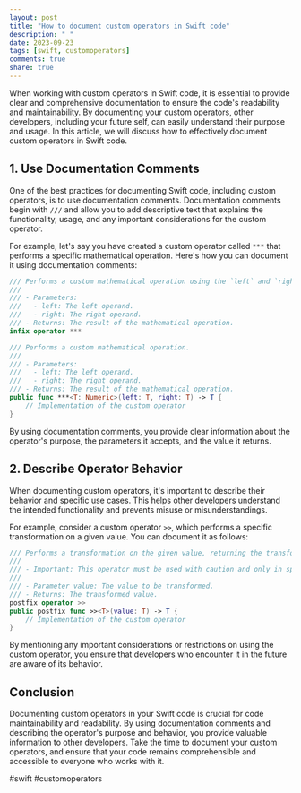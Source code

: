 ```yaml
---
layout: post
title: "How to document custom operators in Swift code"
description: " "
date: 2023-09-23
tags: [swift, customoperators]
comments: true
share: true
---
```


When working with custom operators in Swift code, it is essential to provide clear and comprehensive documentation to ensure the code's readability and maintainability. By documenting your custom operators, other developers, including your future self, can easily understand their purpose and usage. In this article, we will discuss how to effectively document custom operators in Swift code.

## 1. Use Documentation Comments

One of the best practices for documenting Swift code, including custom operators, is to use documentation comments. Documentation comments begin with `///` and allow you to add descriptive text that explains the functionality, usage, and any important considerations for the custom operator.

For example, let's say you have created a custom operator called `***` that performs a specific mathematical operation. Here's how you can document it using documentation comments:

```swift
/// Performs a custom mathematical operation using the `left` and `right` operands.
///
/// - Parameters:
///   - left: The left operand.
///   - right: The right operand.
/// - Returns: The result of the mathematical operation.
infix operator ***

/// Performs a custom mathematical operation.
///
/// - Parameters:
///   - left: The left operand.
///   - right: The right operand.
/// - Returns: The result of the mathematical operation.
public func ***<T: Numeric>(left: T, right: T) -> T {
    // Implementation of the custom operator
}
```

By using documentation comments, you provide clear information about the operator's purpose, the parameters it accepts, and the value it returns.

## 2. Describe Operator Behavior

When documenting custom operators, it's important to describe their behavior and specific use cases. This helps other developers understand the intended functionality and prevents misuse or misunderstandings.

For example, consider a custom operator `>>`, which performs a specific transformation on a given value. You can document it as follows:

```swift
/// Performs a transformation on the given value, returning the transformed value.
///
/// - Important: This operator must be used with caution and only in specific cases.
///
/// - Parameter value: The value to be transformed.
/// - Returns: The transformed value.
postfix operator >>
public postfix func >><T>(value: T) -> T {
    // Implementation of the custom operator
}
```

By mentioning any important considerations or restrictions on using the custom operator, you ensure that developers who encounter it in the future are aware of its behavior.

## Conclusion

Documenting custom operators in your Swift code is crucial for code maintainability and readability. By using documentation comments and describing the operator's purpose and behavior, you provide valuable information to other developers. Take the time to document your custom operators, and ensure that your code remains comprehensible and accessible to everyone who works with it.

#swift #customoperators